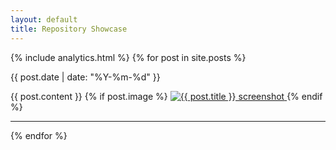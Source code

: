 ```yaml
---
layout: default
title: Repository Showcase
---
```


{% include analytics.html %}
{% for post in site.posts %}
<article class="post" id="{{ post.date | date: '%Y-%m-%d' }}-{{ post.slug }}">
  <p class="post-meta">{{ post.date | date: "%Y-%m-%d" }}</p>
  {{ post.content }}
  {% if post.image %}
  <a class="post-image-link" href="{{ post.url | relative_url }}">
    <img src="{{ post.image | relative_url }}" alt="{{ post.title }} screenshot" loading="lazy">
  </a>
  {% endif %}
  <hr>
</article>
{% endfor %}
